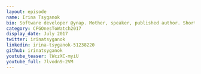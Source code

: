 ```yaml
---
layout: episode
name: Irina Tsyganok
bio: Software developer @ynap. Mother, speaker, published author. Shortlisted in 'Rising Star of The Year' @womeninitawards, "The Ones To Watch" @CodeFirstGirls
category: CFGOnesToWatch2017
display_date: July 2017
twitter: irinatsyganok
linkedin: irina-tsyganok-51238220
github: irinatsyganok
youtube_teaser: lWczXC-myiU
youtube_full: 7lvodn9-2VM
---
```

